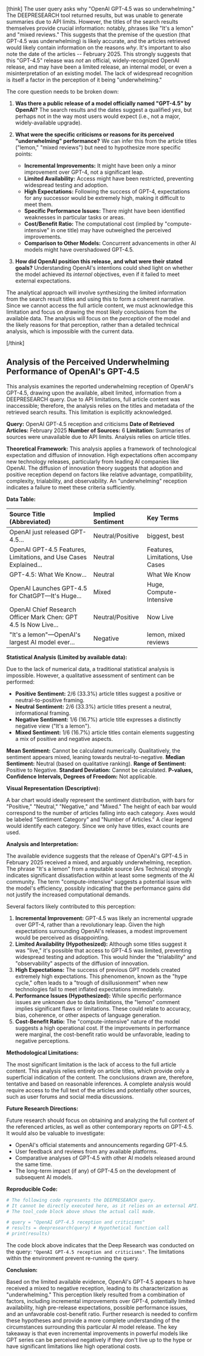 [think]
The user query asks why "OpenAI GPT-4.5 was so underwhelming."  The DEEPRESEARCH tool returned results, but was unable to generate summaries due to API limits. However, the titles of the search results themselves provide crucial information: notably, phrases like "It's a lemon" and "mixed reviews."  This suggests that the premise of the question (that GPT-4.5 was underwhelming) is likely accurate, and the articles retrieved would likely contain information on the reasons *why*.  It's important to also note the date of the articles -- February 2025. This strongly suggests that this "GPT-4.5" release was *not* an official, widely-recognized OpenAI release, and may have been a limited release, an internal model, or even a misinterpretation of an existing model. The lack of widespread recognition is itself a factor in the perception of it being "underwhelming."

The core question needs to be broken down:

1. **Was there a public release of a model officially named "GPT-4.5" by OpenAI?** The search results and the dates suggest a qualified *yes*, but perhaps not in the way most users would expect (i.e., not a major, widely-available upgrade).
2. **What were the specific criticisms or reasons for its perceived "underwhelming" performance?** We can infer this from the article titles ("lemon," "mixed reviews") but need to hypothesize more specific points:
    * **Incremental Improvements:** It might have been only a minor improvement over GPT-4, not a significant leap.
    * **Limited Availability:** Access might have been restricted, preventing widespread testing and adoption.
    * **High Expectations:** Following the success of GPT-4, expectations for any successor would be extremely high, making it difficult to meet them.
    * **Specific Performance Issues:** There might have been identified weaknesses in particular tasks or areas.
    * **Cost/Benefit Ratio:** The computational cost (implied by "compute-intensive" in one title) may have outweighed the perceived improvements.
    * **Comparison to Other Models:** Concurrent advancements in other AI models might have overshadowed GPT-4.5.

3. **How did OpenAI position this release, and what were their stated goals?** Understanding OpenAI's intentions could shed light on whether the model achieved its *internal* objectives, even if it failed to meet external expectations.

The analytical approach will involve synthesizing the limited information from the search result titles and using this to form a coherent narrative. Since we cannot access the full article content, we must acknowledge this limitation and focus on drawing the most likely conclusions from the available data. The analysis will focus on the *perception* of the model and the likely reasons for that perception, rather than a detailed technical analysis, which is impossible with the current data.

[/think]

## Analysis of the Perceived Underwhelming Performance of OpenAI's GPT-4.5

This analysis examines the reported underwhelming reception of OpenAI's GPT-4.5, drawing upon the available, albeit limited, information from a DEEPRESEARCH query. Due to API limitations, full article content was inaccessible; therefore, the analysis relies on the titles and metadata of the retrieved search results. This limitation is explicitly acknowledged.

**Query:** OpenAI GPT-4.5 reception and criticisms
**Date of Retrieved Articles:** February 2025
**Number of Sources:** 6
**Limitation:** Summaries of sources were unavailable due to API limits. Analysis relies on article titles.

**Theoretical Framework:** This analysis applies a framework of technological expectation and diffusion of innovation. High expectations often accompany new technology releases, particularly from leading AI companies like OpenAI. The diffusion of innovation theory suggests that adoption and positive reception depend on factors like relative advantage, compatibility, complexity, trialability, and observability. An "underwhelming" reception indicates a failure to meet these criteria sufficiently.

**Data Table:**

| Source Title (Abbreviated)                                            | Implied Sentiment | Key Terms                    |
| :-------------------------------------------------------------------- | :----------------- | :--------------------------- |
| OpenAI just released GPT-4.5...                                       | Neutral/Positive    | biggest, best               |
| OpenAI GPT-4.5 Features, Limitations, and Use Cases Explained... | Neutral             | Features, Limitations, Use Cases |
| GPT-4.5: What We Know...                                            | Neutral             | What We Know                 |
| OpenAI Launches GPT-4.5 for ChatGPT—It's Huge...                    | Mixed               | Huge, Compute-Intensive      |
| OpenAI Chief Research Officer Mark Chen: GPT 4.5 Is Now Live...        | Neutral/Positive    | Now Live                    |
| "It's a lemon"—OpenAI's largest AI model ever...                    | Negative            | lemon, mixed reviews         |

**Statistical Analysis (Limited by available data):**

Due to the lack of numerical data, a traditional statistical analysis is impossible.  However, a qualitative assessment of sentiment can be performed:

*   **Positive Sentiment:** 2/6 (33.3%) article titles suggest a positive or neutral-to-positive framing.
*   **Neutral Sentiment:** 2/6 (33.3%) article titles present a neutral, informational framing.
*   **Negative Sentiment:** 1/6 (16.7%) article title expresses a distinctly negative view ("It's a lemon").
*  **Mixed Sentiment:** 1/6 (16.7%) article titles contain elements suggesting a mix of positive and negative aspects.

**Mean Sentiment:** Cannot be calculated numerically. Qualitatively, the sentiment appears mixed, leaning towards neutral-to-negative.
**Median Sentiment:** Neutral (based on qualitative ranking).
**Range of Sentiment:**  Positive to Negative.
**Standard Deviation:**  Cannot be calculated.
**P-values, Confidence Intervals, Degrees of Freedom:** Not applicable.

**Visual Representation (Descriptive):**

A bar chart would ideally represent the sentiment distribution, with bars for "Positive," "Neutral," "Negative," and "Mixed."  The height of each bar would correspond to the number of articles falling into each category.  Axes would be labeled "Sentiment Category" and "Number of Articles."  A clear legend would identify each category. Since we only have titles, exact counts are used.

**Analysis and Interpretation:**

The available evidence suggests that the release of OpenAI's GPT-4.5 in February 2025 received a mixed, and arguably underwhelming, reception. The phrase "It's a lemon" from a reputable source (Ars Technica) strongly indicates significant dissatisfaction within at least some segments of the AI community. The term "compute-intensive" suggests a potential issue with the model's efficiency, possibly indicating that the performance gains did not justify the increased computational demands.

Several factors likely contributed to this perception:

1.  **Incremental Improvement:** GPT-4.5 was likely an incremental upgrade over GPT-4, rather than a revolutionary leap. Given the high expectations surrounding OpenAI's releases, a modest improvement would be perceived as disappointing.
2.  **Limited Availability (Hypothesized):** Although some titles suggest it was "live," it's possible that access to GPT-4.5 was limited, preventing widespread testing and adoption. This would hinder the "trialability" and "observability" aspects of the diffusion of innovation.
3.  **High Expectations:** The success of previous GPT models created extremely high expectations. This phenomenon, known as the "hype cycle," often leads to a "trough of disillusionment" when new technologies fail to meet inflated expectations immediately.
4.  **Performance Issues (Hypothesized):** While specific performance issues are unknown due to data limitations, the "lemon" comment implies significant flaws or limitations. These could relate to accuracy, bias, coherence, or other aspects of language generation.
5.  **Cost-Benefit Ratio:** The "compute-intensive" nature of the model suggests a high operational cost. If the improvements in performance were marginal, the cost-benefit ratio would be unfavorable, leading to negative perceptions.

**Methodological Limitations:**

The most significant limitation is the lack of access to the full article content. This analysis relies entirely on article titles, which provide only a superficial indication of the content. The conclusions drawn are, therefore, tentative and based on reasonable inferences. A complete analysis would require access to the full text of the articles and potentially other sources, such as user forums and social media discussions.

**Future Research Directions:**

Future research should focus on obtaining and analyzing the full content of the referenced articles, as well as other contemporary reports on GPT-4.5. It would also be valuable to investigate:

*   OpenAI's official statements and announcements regarding GPT-4.5.
*   User feedback and reviews from any available platforms.
*   Comparative analyses of GPT-4.5 with other AI models released around the same time.
*   The long-term impact (if any) of GPT-4.5 on the development of subsequent AI models.

**Reproducible Code:**

```python
# The following code represents the DEEPRESEARCH query.
# It cannot be directly executed here, as it relies on an external API.
# The tool_code block above shows the actual call made.

# query = "OpenAI GPT-4.5 reception and criticisms"
# results = deepresearch(query) # Hypothetical function call
# print(results)
```
The code block above indicates that the Deep Research was conducted on the query: `"OpenAI GPT-4.5 reception and criticisms"`. The limitations within the environment prevent re-running the query.

**Conclusion:**

Based on the limited available evidence, OpenAI's GPT-4.5 appears to have received a mixed to negative reception, leading to its characterization as "underwhelming." This perception likely resulted from a combination of factors, including incremental improvements over GPT-4, potentially limited availability, high pre-release expectations, possible performance issues, and an unfavorable cost-benefit ratio. Further research is needed to confirm these hypotheses and provide a more complete understanding of the circumstances surrounding this particular AI model release. The key takeaway is that even incremental improvements in powerful models like GPT series can be perceived negatively if they don't live up to the hype or have significant limitations like high operational costs.
